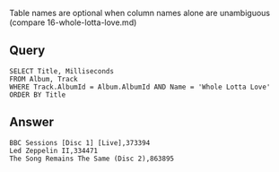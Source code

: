 Table names are optional when column names alone are unambiguous (compare 16-whole-lotta-love.md)

## Query

    SELECT Title, Milliseconds
    FROM Album, Track
    WHERE Track.AlbumId = Album.AlbumId AND Name = 'Whole Lotta Love'
    ORDER BY Title

## Answer

    BBC Sessions [Disc 1] [Live],373394
    Led Zeppelin II,334471
    The Song Remains The Same (Disc 2),863895
